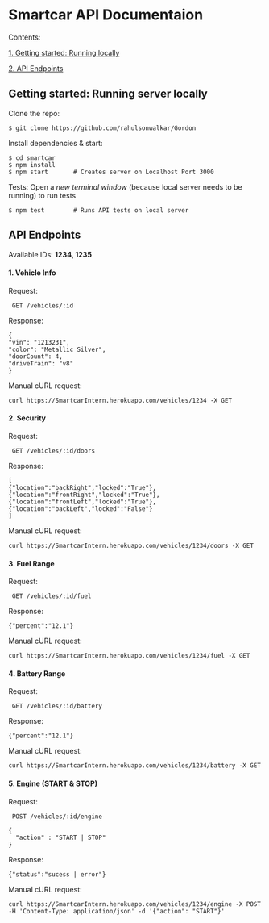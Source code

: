 # Smartcar API Documentaion

Contents: 

[1. Getting started: Running locally](#getting-started-running-server-locally)

[2. API Endpoints](#api-endpoints)


## Getting started: Running server locally

Clone the repo:
```
$ git clone https://github.com/rahulsonwalkar/Gordon
```

Install dependencies & start:
```
$ cd smartcar
$ npm install
$ npm start       # Creates server on Localhost Port 3000
```

Tests:
Open a *new terminal window* (because local server needs to be running) to run tests
```
$ npm test        # Runs API tests on local server
```


## API Endpoints

Available IDs: **1234, 1235**

#### 1. Vehicle Info

  Request: 
  
  ` GET /vehicles/:id`

  Response:
  ```
  {
  "vin": "1213231",
  "color": "Metallic Silver",
  "doorCount": 4,
  "driveTrain": "v8"
  }
  ```
  Manual cURL request:
  ```
  curl https://SmartcarIntern.herokuapp.com/vehicles/1234 -X GET
  ```

#### 2. Security
   
  Request: 
  
  ` GET /vehicles/:id/doors`

  Response:
  ```
  [
  {"location":"backRight","locked":"True"},
  {"location":"frontRight","locked":"True"},
  {"location":"frontLeft","locked":"True"},
  {"location":"backLeft","locked":"False"}
  ]
  ```
  Manual cURL request:
  ```
  curl https://SmartcarIntern.herokuapp.com/vehicles/1234/doors -X GET
  ```
  
#### 3. Fuel Range

  Request: 
  
  ` GET /vehicles/:id/fuel`

  Response:
  ```
  {"percent":"12.1"}
  ```
  Manual cURL request:
  ```
  curl https://SmartcarIntern.herokuapp.com/vehicles/1234/fuel -X GET
  ```
  
#### 4. Battery Range

  Request: 
  
  ` GET /vehicles/:id/battery`

  Response:
  ```
  {"percent":"12.1"}
  ```
  Manual cURL request:
  ```
  curl https://SmartcarIntern.herokuapp.com/vehicles/1234/battery -X GET
  ```
  
#### 5. Engine (START & STOP)

  Request: 
  
  ` POST /vehicles/:id/engine`
  
  ```
  {
    "action" : "START | STOP"
  }
  ```
  Response:
  ```
  {"status":"sucess | error"}
  ```
  Manual cURL request:
  ```
  curl https://SmartcarIntern.herokuapp.com/vehicles/1234/engine -X POST -H 'Content-Type: application/json' -d '{"action": "START"}'
  ```
